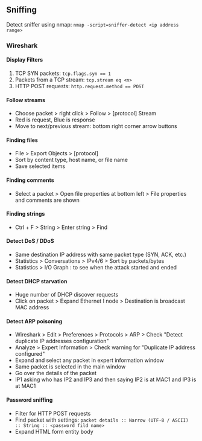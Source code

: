 ## Sniffing

Detect sniffer using nmap: `nmap -script=sniffer-detect <ip address range>`

### Wireshark

#### Display Filters
1. TCP SYN packets: `tcp.flags.syn == 1`
2. Packets from a TCP stream: `tcp.stream eq <n>`
3. HTTP POST requests: `http.request.method == POST`

#### Follow streams
- Choose packet > right click > Follow > [protocol] Stream
- Red is request, Blue is response
- Move to next/previous stream: bottom right corner arrow buttons

#### Finding files
- File > Export Objects > [protocol]
- Sort by content type, host name, or file name
- Save selected items

#### Finding comments
- Select a packet > Open file properties at bottom left > File properties and comments are shown

#### Finding strings
- Ctrl + F > String > Enter string > Find

#### Detect DoS / DDoS
- Same destination IP address with same packet type (SYN, ACK, etc.)
- Statistics > Conversations > IPv4/6 > Sort by packets/bytes
- Statistics > I/O Graph : to see when the attack started and ended

#### Detect DHCP starvation
- Huge number of DHCP discover requests
- Click on packet > Expand Ethernet I node > Destination is broadcast MAC address

#### Detect ARP poisoning
- Wireshark > Edit > Preferences > Protocols > ARP > Check "Detect duplicate IP addresses configuration"
- Analyze > Expert Information > Check warning for "Duplicate IP address configured"
- Expand and select any packet in expert information window
- Same packet is selected in the main window
- Go over the details of the packet
- IP1 asking who has IP2 and IP3 and then saying IP2 is at MAC1 and IP3 is at MAC1

#### Password sniffing
- Filter for HTTP POST requests
- Find packet with settings: `packet details :: Narrow (UTF-8 / ASCII) :: String :: <password fild name>`
- Expand HTML form entity body

